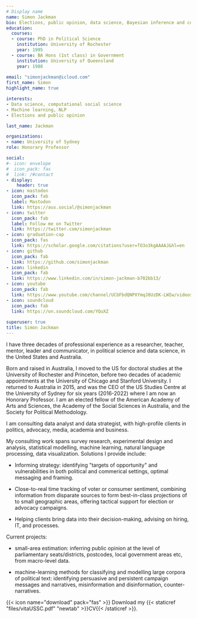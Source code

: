 ```yaml
---
# Display name
name: Simon Jackman
bio: Elections, public opinion, data science, Bayesian inference and computation, data viz.
education:
  courses:
  - course: PhD in Political Science
    institution: University of Rochester
    year: 1995
  - course: BA Hons (1st class) in Government
    institution: University of Queensland
    year: 1988
    
email: "simonjackman@icloud.com"
first_name: Simon
highlight_name: true

interests:
- Data science, computational social science
- Machine learning, NLP
- Elections and public opinion

last_name: Jackman

organizations:
- name: University of Sydney
role: Honorary Professor

social:
#- icon: envelope
#  icon_pack: fas
#  link: /#contact
- display:
    header: true
- icon: mastodon
  icon_pack: fab
  label: Mastodon
  link: https://aus.social/@simonjackman
- icon: twitter
  icon_pack: fab
  label: Follow me on Twitter
  link: https://twitter.com/simonjackman
- icon: graduation-cap
  icon_pack: fas
  link: https://scholar.google.com/citations?user=TO3o3kgAAAAJ&hl=en
- icon: github
  icon_pack: fab
  link: https://github.com/simonjackman
- icon: linkedin
  icon_pack: fab
  link: https://www.linkedin.com/in/simon-jackman-b702bb13/
- icon: youtube
  icon_pack: fab
  link: https://www.youtube.com/channel/UCbFbdQNPXYmqJ8UzDK-LWIw/videos
- icon: soundcloud
  icon_pack: fab
  link: https://on.soundcloud.com/YQuXZ
  
superuser: true
title: Simon Jackman
---
```


I have three decades of professional experience as a researcher, teacher, mentor, leader and communicator, in political science and data science, in the United States and Australia.  

Born and raised in Australia, I moved to the US for doctoral studies at the University of Rochester and Princeton, before two decades of academic appointments at the University of Chicago and Stanford University.  I returned to Australia in 2015, and was the CEO of the US Studies Centre at the University of Sydney for six years (2016-2022) where I am now an Honorary Professor.  I am an elected fellow of the American Academy of Arts and Sciences, the Academy of the Social Sciences in Australia, and the Society for Political Methodology. 

I am consulting data analyst and data strategist, with high-profile clients in politics, advocacy, media, academia and business.

My consulting work spans survey research, experimental design and analysis, statistical modelling, machine learning, natural language processing, data visualization.  Solutions I provide include:

- Informing strategy: identifying "targets of opportunity" and vulnerabilities in both political and commerical settings, optimal messaging and framing.   

- Close-to-real time tracking of voter or consumer sentiment, combining information from disparate sources to form best-in-class projections of to small geographic areas, offering tactical support for election or advocacy campaigns.

- Helping clients bring data into their decision-making, advising on hiring, IT, and processes.


Current projects:

- small-area estimation: inferring public opinion at the level of parliamentary seats/districts, postcodes, local government areas etc, from macro-level data.

- machine-learning methods for classifying and modelling large corpora of political text: identifying persuasive and persistent campaign messages and narratives, misinformation and disinformation, counter-narratives.


{{< icon name="download" pack="fas" >}} Download my {{< staticref "files/vitaUSSC.pdf" "newtab" >}}CV{{< /staticref >}}.

